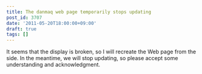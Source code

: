 ```yaml
---
title: The danmaq web page temporarily stops updating
post_id: 3707
date: '2011-05-20T18:00:00+09:00'
draft: true
tags: []
---
```


It seems that the display is broken, so I will recreate the Web page from the side. In the meantime, we will stop updating, so please accept some understanding and acknowledgment.
